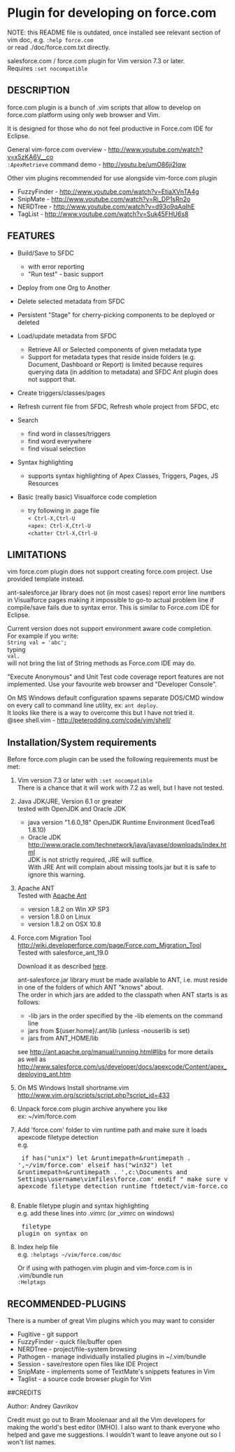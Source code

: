 # Plugin for developing on force.com      

NOTE: this README file is outdated, once installed see relevant section of 
vim doc, e.g. `:help force.com`  
or read ./doc/force.com.txt directly.


salesforce.com / force.com plugin for Vim version 7.3 or later.  
Requires `:set nocompatible`


## DESCRIPTION                                             

force.com plugin is a bunch of .vim scripts that allow to develop on force.com 
platform using only web browser and Vim.

It is designed for those who do not feel productive in Force.com IDE for Eclipse.

General vim-force.com overview - http://www.youtube.com/watch?v=x5zKA6V__co  
`:ApexRetrieve` command demo - http://youtu.be/umO86ji2Iqw

Other vim plugins recommended for use alongside vim-force.com plugin  
* FuzzyFinder - http://www.youtube.com/watch?v=EtiaXVnTA4g  
* SnipMate - http://www.youtube.com/watch?v=Ri_DP1sRn2o  
* NERDTree - http://www.youtube.com/watch?v=d93o9qAqIhE  
* TagList - http://www.youtube.com/watch?v=Suk45FHU6s8  

## FEATURES

* Build/Save to SFDC
	- with error reporting
	- "Run test" - basic support

* Deploy from one Org to Another

* Delete selected metadata from SFDC

* Persistent "Stage" for cherry-picking components to be deployed or deleted

* Load/update metadata from SFDC
	- Retrieve All or Selected components of given metadata type
	- Support for metadata types that reside inside folders (e.g. Document, Dashboard or Report) is limited because requires querying data (in addition to metadata) and SFDC Ant plugin does not support that.

* Create triggers/classes/pages

* Refresh current file from SFDC, Refresh whole project from SFDC, etc

* Search
	- find word in classes/triggers
	- find word everywhere
	- find visual selection

* Syntax highlighting
	- supports syntax highlighting of Apex Classes, Triggers, Pages, JS Resources

* Basic (really basic) Visualforce code completion
	- try following in .page file  
      `< Ctrl-X,Ctrl-U`  
      `<apex: Ctrl-X,Ctrl-U`  
      `<chatter Ctrl-X,Ctrl-U`


## LIMITATIONS

vim force.com plugin does not support creating force.com project. Use provided
template instead.

ant-salesforce.jar library does not (in most cases) report error line numbers
in Visualforce pages making it impossible to go-to actual problem line if
compile/save fails due to syntax error. This is similar to Force.com IDE for
Eclipse.

Current version does not support environment aware code completion.  
For example if you write:  
	`String val = 'abc';`  
typing  
	`val.`  
will not bring the list of String methods as Force.com IDE may do.

"Execute Anonymous" and Unit Test code coverage report features are not implemented.
Use your favourite web browser and "Developer Console".

On MS Windows default configuration spawns separate DOS/CMD window on every call
to command line utility, ex: `ant deploy`.  
It looks like there is a way to overcome this but I have not tried it.  
@see shell.vim - http://peterodding.com/code/vim/shell/


## Installation/System requirements 

Before force.com plugin can be used the following requirements must be met:

1. Vim version 7.3 or later with `:set nocompatible`  
	There is a chance that it will work with 7.2 as well, but I have not tested.

2. Java JDK/JRE, Version 6.1 or greater  
   tested with OpenJDK and Oracle JDK
   - java version "1.6.0_18" OpenJDK Runtime Environment (IcedTea6 1.8.10)
   - Oracle JDK
     http://www.oracle.com/technetwork/java/javase/downloads/index.html       
JDK is not strictly required, JRE will suffice.  
With JRE Ant will complain about missing tools.jar but it is safe to ignore this warning.  
  
3. Apache ANT  
   Tested with [Apache Ant](http://ant.apache.org/) 
   - version 1.8.2 on Win XP SP3
   - version 1.8.0 on Linux
   - version 1.8.2 on OSX 10.8

4. Force.com Migration Tool  
    http://wiki.developerforce.com/page/Force.com_Migration_Tool  
	Tested with salesforce_ant_19.0

    Download it as described [here](http://www.salesforce.com/us/developer/docs/daas/index_Left.htm#StartTopic=Content/forcemigrationtool_install.htm).

    ant-salesforce.jar library must be made available to ANT, i.e. must reside in one of the folders of which ANT "knows" about.  
    The order in which jars are added to the classpath when ANT starts is as follows:  
    * -lib jars in the order specified by the -lib elements on the command line
    * jars from ${user.home}/.ant/lib (unless -nouserlib is set)
    * jars from ANT_HOME/lib  

    see http://ant.apache.org/manual/running.html#libs for more details  
    as well as  
    http://www.salesforce.com/us/developer/docs/apexcode/Content/apex_deploying_ant.htm

5. On MS Windows Install shortname.vim  
    http://www.vim.org/scripts/script.php?script_id=433

6. Unpack force.com plugin archive anywhere you like  
	ex: ~/vim/force.com

7. Add 'force.com' folder to vim runtime path and make sure it loads apexcode filetype detection  
e.g.<pre>
	if has("unix")
		let &runtimepath=&runtimepath . ',~/vim/force.com'
	elseif has("win32")
		let &runtimepath=&runtimepath . ',c:\Documents and Settings\username\vimfiles\force.com'
	endif
	" make sure vim loads apexcode filetype detection
	runtime ftdetect/vim-force.com.vim
</pre>

8. Enable filetype plugin and syntax highlighting  
e.g. add these lines into .vimrc (or _vimrc on windows)<pre>
	filetype plugin on
	syntax on
</pre>

8. Index help file  
e.g.
    `:helptags ~/vim/force.com/doc`

    Or if using with pathogen.vim plugin and vim-force.com is in .vim/bundle run  
    `:Helptags`


## RECOMMENDED-PLUGINS                             

There is a number of great Vim plugins which you may want to consider  
- Fugitive - git support  
- FuzzyFinder - quick file/buffer open  
- NERDTree - project/file-system browsing  
- Pathogen - manage individually installed plugins in ~/.vim/bundle  
- Session - save/restore open files like IDE Project  
- SnipMate - implements some of TextMate's snippets features in Vim  
- Taglist - a source code browser plugin for Vim  


##CREDITS                                                     

Author: Andrey Gavrikov 

Credit must go out to Bram Moolenaar and all the Vim developers for
making the world's best editor (IMHO). I also want to thank everyone who
helped and gave me suggestions. I wouldn't want to leave anyone out so I
won't list names.

